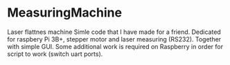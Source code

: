 # MeasuringMachine
Laser flattnes machine
Simle code that I have made for a friend. Dedicated for raspbery Pi 3B+, stepper motor and laser measuring (RS232).
Together with simple GUI.
Some additional work is required on Raspberry in order for script to work (switch uart ports).
